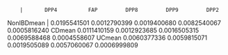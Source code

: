         |       DPP4          FAP         DPP8         DPP9         DPP2
NonIBDmean | 0.0195541501 0.0012790399 0.0019400680 0.0082540067 0.0005816240
CDmean     0.0111410159 0.0012923685 0.0016505315 0.0069588468 0.0004558607
UCmean     0.0060377336 0.0059815071 0.0019505089 0.0057060067 0.0006999809